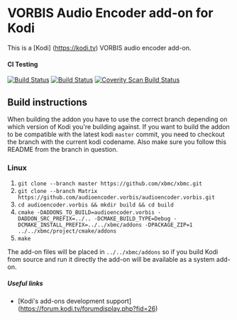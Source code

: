 # VORBIS Audio Encoder add-on for Kodi

This is a [Kodi] (https://kodi.tv) VORBIS audio encoder add-on.

#### CI Testing
[![Build Status](https://travis-ci.org/xbmc/audioencoder.vorbis.svg?branch=Matrix)](https://travis-ci.org/xbmc/audioencoder.vorbis/branches)
[![Build Status](https://dev.azure.com/teamkodi/binary-addons/_apis/build/status/xbmc.audioencoder.vorbis?branchName=Matrix)](https://dev.azure.com/teamkodi/binary-addons/_build/latest?definitionId=23&branchName=Matrix)
[![Coverity Scan Build Status](https://scan.coverity.com/projects/5120/badge.svg)](https://scan.coverity.com/projects/5120)
<!--- [![Build Status](https://ci.appveyor.com/api/projects/status/github/xbmc/audioencoder.vorbis?branch=Matrix&svg=true)](https://ci.appveyor.com/project/xbmc/audioencoder-vorbis?branch=Matrix) -->

## Build instructions

When building the addon you have to use the correct branch depending on which version of Kodi you're building against.
If you want to build the addon to be compatible with the latest kodi `master` commit, you need to checkout the branch with the current kodi codename.
Also make sure you follow this README from the branch in question.

### Linux

1. `git clone --branch master https://github.com/xbmc/xbmc.git`
2. `git clone --branch Matrix https://github.com/audioencoder.vorbis/audioencoder.vorbis.git`
3. `cd audioencoder.vorbis && mkdir build && cd build`
4. `cmake -DADDONS_TO_BUILD=audioencoder.vorbis -DADDON_SRC_PREFIX=../.. -DCMAKE_BUILD_TYPE=Debug -DCMAKE_INSTALL_PREFIX=../../xbmc/addons -DPACKAGE_ZIP=1 ../../xbmc/project/cmake/addons`
5. `make`

The add-on files will be placed in `../../xbmc/addons` so if you build Kodi from source and run it directly 
the add-on will be available as a system add-on.

##### Useful links

* [Kodi's add-ons development support] (https://forum.kodi.tv/forumdisplay.php?fid=26)
